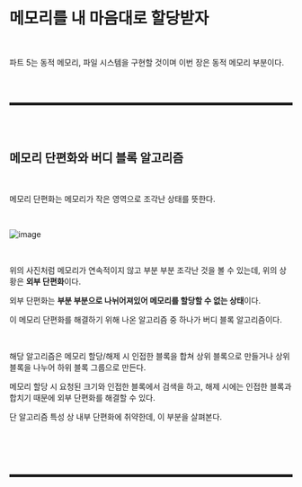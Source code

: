 # 메모리를 내 마음대로 할당받자

<br>

파트 5는 동적 메모리, 파일 시스템을 구현할 것이며 이번 장은 동적 메모리 부분이다.

<br><br>
<hr style="border: 2px solid;">
<br><br>

## 메모리 단편화와 버디 블록 알고리즘

<br>

메모리 단편화는 메모리가 작은 영역으로 조각난 상태를 뜻한다.

<br>

![image](https://user-images.githubusercontent.com/52172169/203921674-9afda3c2-a95e-4a73-b824-3c4b2df89bbd.png)

<br>

위의 사진처럼 메모리가 연속적이지 않고 부분 부분 조각난 것을 볼 수 있는데, 위의 상황은 **외부 단편화**이다.

외부 단편화는 **부분 부분으로 나뉘어져있어 메모리를 할당할 수 없는 상태**이다.

이 메모리 단편화를 해결하기 위해 나온 알고리즘 중 하나가 버디 블록 알고리즘이다.

<br>

해당 알고리즘은 메모리 할당/해제 시 인접한 블록을 합쳐 상위 블록으로 만들거나 상위 블록을 나누어 하위 블록 그룹으로 만든다.

메모리 할당 시 요청된 크기와 인접한 블록에서 검색을 하고, 해제 시에는 인접한 블록과 합치기 때문에 외부 단편화를 해결할 수 있다.

단 알고리즘 특성 상 내부 단편화에 취약한데, 이 부분을 살펴본다.

<br>



<br><br>
<hr style="border: 2px solid;">
<br><br>
